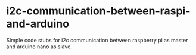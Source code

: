 # i2c-communication-between-raspi-and-arduino
Simple code stubs for i2c communication between raspberry pi as master and arduino nano as slave.
